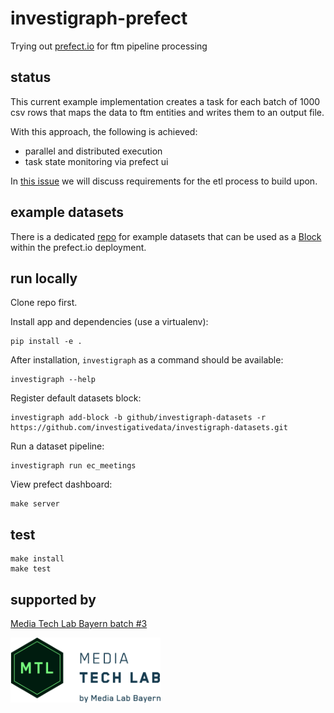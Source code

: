 # investigraph-prefect

Trying out [prefect.io](https://www.prefect.io/) for ftm pipeline processing

## status

This current example implementation creates a task for each batch of 1000 csv rows that maps the data to ftm entities and writes them to an output file.

With this approach, the following is achieved:
- parallel and distributed execution
- task state monitoring via prefect ui

In [this issue](https://github.com/investigativedata/investigraph-prefect/issues/1) we will discuss requirements for the etl process to build upon.

## example datasets

There is a dedicated [repo](https://github.com/investigativedata/investigraph-datasets) for example datasets that can be used as a [Block](https://docs.prefect.io/2.10.11/concepts/blocks/) within the prefect.io deployment.

## run locally

Clone repo first.

Install app and dependencies (use a virtualenv):

    pip install -e .

After installation, `investigraph` as a command should be available:

    investigraph --help

Register default datasets block:

    investigraph add-block -b github/investigraph-datasets -r https://github.com/investigativedata/investigraph-datasets.git

Run a dataset pipeline:

    investigraph run ec_meetings

View prefect dashboard:

    make server

## test

    make install
    make test

## supported by

[Media Tech Lab Bayern batch #3](https://github.com/media-tech-lab)

<a href="https://www.media-lab.de/en/programs/media-tech-lab">
    <img src="https://raw.githubusercontent.com/media-tech-lab/.github/main/assets/mtl-powered-by.png" width="240" title="Media Tech Lab powered by logo">
</a>
